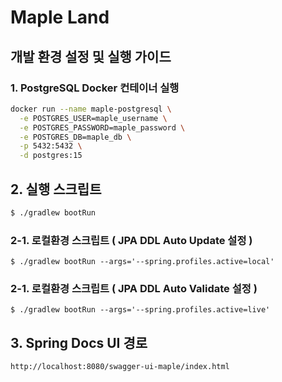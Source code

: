 # Maple Land

## 개발 환경 설정 및 실행 가이드

### 1. PostgreSQL Docker 컨테이너 실행

```bash
docker run --name maple-postgresql \
  -e POSTGRES_USER=maple_username \
  -e POSTGRES_PASSWORD=maple_password \
  -e POSTGRES_DB=maple_db \
  -p 5432:5432 \
  -d postgres:15
```

## 2. 실행 스크립트
```bash
$ ./gradlew bootRun
```

### 2-1. 로컬환경 스크립트 ( JPA DDL Auto Update 설정 )
```
$ ./gradlew bootRun --args='--spring.profiles.active=local'
```

### 2-1. 로컬환경 스크립트 ( JPA DDL Auto Validate 설정 )
```
$ ./gradlew bootRun --args='--spring.profiles.active=live'
```

## 3. Spring Docs UI 경로
```plaintext
http://localhost:8080/swagger-ui-maple/index.html
```